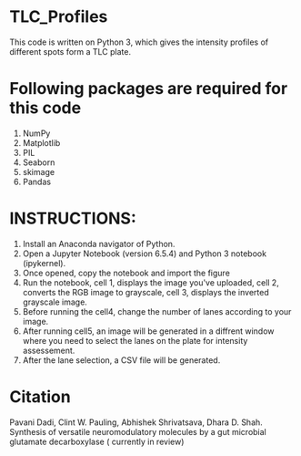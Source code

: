 # TLC_Profiles
This code is written on Python 3, which gives the intensity profiles of different spots form a TLC plate.

# Following packages are required for this code

1. NumPy
2. Matplotlib
3. PIL
4. Seaborn
5. skimage
6. Pandas

# INSTRUCTIONS:

1. Install an Anaconda navigator of Python.
2. Open a Jupyter Notebook (version 6.5.4) and Python 3 notebook (ipykernel).
3. Once opened, copy the notebook and import the figure
4. Run the notebook, cell 1, displays the image you've uploaded, cell 2, converts the RGB image to grayscale, cell 3, displays the inverted grayscale image.
5. Before running the cell4, change the number of lanes according to your image.
6. After running cell5, an image will be generated in a diffrent window where you need to select the lanes on the plate for intensity assessement.
7. After the lane selection, a CSV file will be generated.

# Citation
Pavani Dadi, Clint W. Pauling, Abhishek Shrivatsava, Dhara D. Shah. Synthesis of versatile neuromodulatory molecules by a gut microbial glutamate decarboxylase ( currently in review)
